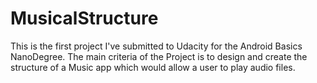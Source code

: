 # MusicalStructure
This is the first project I've submitted to Udacity for the Android Basics NanoDegree. 
The main criteria of the Project is to design and create the structure of a Music app which would allow a user to play audio files.
